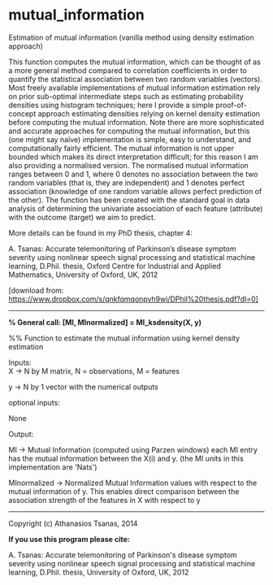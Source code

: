 # mutual_information
Estimation of mutual information (vanilla method using density estimation approach)

This function computes the mutual information, which can be thought of as a more general method compared to correlation coefficients in order to quantify the statistical association between two random variables (vectors). Most freely available implementations of mutual information estimation rely on prior sub-optimal intermediate steps such as estimating probability densities using histogram techniques; here I provide a simple proof-of-concept approach estimating densities relying on kernel density estimation before computing the mutual information. Note there are more sophisticated and accurate approaches for computing the mutual information, but this (one might say naïve) implementation is simple, easy to understand, and computationally fairly efficient. The mutual information is not upper bounded which makes its direct interpretation difficult; for this reason I am also providing a normalised version. The normalised mutual information ranges between 0 and 1, where 0 denotes no association between the two random variables (that is, they are independent) and 1 denotes perfect association (knowledge of one random variable allows perfect prediction of the other). The function has been created with the standard goal in data analysis of determining the univariate association of each feature (attribute) with the outcome (target) we aim to predict.  

More details can be found in my PhD thesis, chapter 4:

A. Tsanas: Accurate telemonitoring of Parkinson’s disease symptom severity using nonlinear speech signal processing and statistical machine learning, D.Phil. thesis, Oxford Centre for Industrial and Applied Mathematics, University of Oxford, UK, 2012

[download from: https://www.dropbox.com/s/qnkfqmqonpvh9wi/DPhil%20thesis.pdf?dl=0]

****************************************
**% General call: [MI, MInormalized] = MI_ksdensity(X, y)**

%% Function to estimate the mutual information using kernel density estimation

Inputs:  
X        -> N by M matrix, N = observations, M = features

y        -> N by 1 vector with the numerical outputs

optional inputs:  

None

Output:  
 
MI      -> Mutual Information (computed using Parzen windows) each MI entry has the mutual information between the X(i) and y. (the MI units in this implementation are 'Nats') 

MInormalized -> Normalized Mutual Information values with respect to the mutual information of y. This enables direct comparison between the association strength of the features in X with respect to y

****************************************
Copyright (c) Athanasios Tsanas, 2014

**If you use this program please cite:**

A. Tsanas: Accurate telemonitoring of Parkinson's disease symptom severity using nonlinear speech signal processing and statistical machine learning, D.Phil. thesis, University of Oxford, UK, 2012

